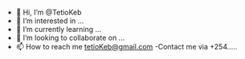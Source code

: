 - 👋 Hi, I’m @TetioKeb
- 👀 I’m interested in ...
- 🌱 I’m currently learning ...
- 💞️ I’m looking to collaborate on ...
- 📫 How to reach me tetioKeb@gmail.com
-Contact me via +254.....

<!---
TetioKeb/TetioKeb is a ✨ special ✨ repository because its `README.md` (this file) appears on your GitHub profile.
You can click the Preview link to take a look at your changes.
--->
